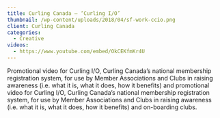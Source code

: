 ```yaml
---
title: Curling Canada – ‘Curling I/O’
thumbnail: /wp-content/uploads/2018/04/sf-work-ccio.png
client: Curling Canada
categories:
  - Creative
videos:
  - https://www.youtube.com/embed/OkCEKfmKr4U
---
```

<p>
 Promotional video for Curling I/O, Curling
                              Canada’s national membership registration
                              system, for use by Member Associations and Clubs
                              in raising awareness (i.e. what it is, what it
                              does, how it benefits) and promotional video for
                              Curling I/O, Curling Canada’s national
                              membership registration system, for use by Member
                              Associations and Clubs in raising awareness (i.e.
                              what it is, what it does, how it benefits) and
                              on-boarding clubs.
</p>
